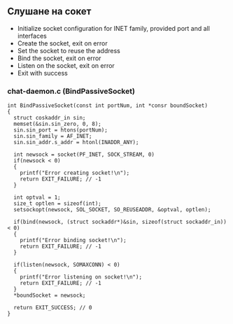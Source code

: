 ## Слушане на сокет

- Initialize socket configuration for INET family, provided port and all interfaces
- Create the socket, exit on error
- Set the socket to reuse the address
- Bind the socket, exit on error
- Listen on the socket, exit on error
- Exit with success

### chat-daemon.c (BindPassiveSocket)

```
int BindPassiveSocket(const int portNum, int *consr boundSocket)
{
  struct coskaddr_in sin;
  memset(&sin.sin_zero, 0, 8);
  sin.sin_port = htons(portNum);
  sin.sin_family = AF_INET;
  sin.sin_addr.s_addr = htonl(INADDR_ANY);
  
  int newsock = socket(PF_INET, SOCK_STREAM, 0)
  if(newsock < 0)
  {
    printf("Error creating socket!\n");
	return EXIT_FAILURE; // -1
  }  
  
  int optval = 1;
  size_t optlen = sizeof(int);
  setsockopt(newsock, SOL_SOCKET, SO_REUSEADDR, &optval, optlen);
  
  if(bind(newsock, (struct sockaddr*)&sin, sizeof(struct sockaddr_in)) < 0)
  {
    printf("Error binding socket!\n");
	return EXIT_FAILURE; // -1
  }  
  
  if(listen(newsock, SOMAXCONN) < 0)
  {
    printf("Error listening on socket!\n");
	return EXIT_FAILURE; // -1
  }
  *boundSocket = newsock;
  
  return EXIT_SUCCESS; // 0
}
```